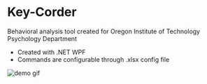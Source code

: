 # Key-Corder
Behavioral analysis tool created for Oregon Institute of Technology Psychology Department

- Created with .NET WPF
- Commands are configurable through .xlsx config file

![demo gif](https://media.giphy.com/media/upKnQXXzh31Vh7GwsQ/giphy.gif)
